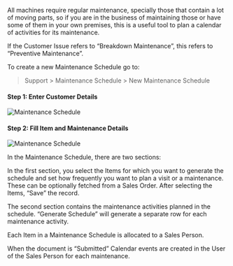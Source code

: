 All machines require regular maintenance, specially those that contain a lot
of moving parts, so if you are in the business of maintaining those or have
some of them in your own premises, this is a useful tool to plan a calendar of
activities for its maintenance.

If the Customer Issue refers to “Breakdown Maintenance”, this refers to
“Preventive Maintenance”.

To create a new Maintenance Schedule go to:

> Support > Maintenance Schedule > New Maintenance Schedule

#### Step 1: Enter Customer Details

![Maintenance Schedule](assets/frappe_io/images/erpnext/maintenance-schedule-1.png)

  

#### Step 2: Fill Item and Maintenance Details

![Maintenance Schedule](assets/frappe_io/images/erpnext/maintenance-schedule-2.png)

  

In the Maintenance Schedule, there are two sections:

In the first section, you select the Items for which you want to generate the
schedule and set how frequently you want to plan a visit or a maintenance.
These can be optionally fetched from a Sales Order. After selecting the Items,
“Save” the record.

The second section contains the maintenance activities planned in the
schedule. “Generate Schedule” will generate a separate row for each
maintenance activity.

Each Item in a Maintenance Schedule is allocated to a Sales Person.

When the document is “Submitted” Calendar events are created in the User of
the Sales Person for each maintenance.

